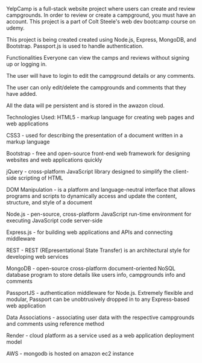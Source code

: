 YelpCamp is a full-stack website project where users can create and review campgrounds. In order to review or create a campground, you must have an account. This project is a part of Colt Steele's web dev bootcamp course on udemy.

This project is being created created using Node.js, Express, MongoDB, and Bootstrap. Passport.js is used to handle authentication.

Functionalities
Everyone can view the camps and reviews without signing up or logging in.

The user will have to login to edit the campground details or any comments.

The user can only edit/delete the campgrounds and comments that they have added.

All the data will pe persistent and is stored in the awazon cloud.

Technologies Used:
HTML5 - markup language for creating web pages and web applications

CSS3 - used for describing the presentation of a document written in a markup language

Bootstrap - free and open-source front-end web framework for designing websites and web applications quickly

jQuery - cross-platform JavaScript library designed to simplify the client-side scripting of HTML

DOM Manipulation - is a platform and language-neutral interface that allows programs and scripts to dynamically access and update the content, structure, and style of a document

Node.js - pen-source, cross-platform JavaScript run-time environment for executing JavaScript code server-side

Express.js - for building web applications and APIs and connecting middleware

REST - REST (REpresentational State Transfer) is an architectural style for developing web services

MongoDB - open-source cross-platform document-oriented NoSQL database program to store details like users info, campgrounds info and comments

PassportJS - authentication middleware for Node.js. Extremely flexible and modular, Passport can be unobtrusively dropped in to any Express-based web application

Data Associations - associating user data with the respective campgrounds and comments using reference method

Render - cloud platform as a service used as a web application deployment model

AWS - mongodb is hosted on amazon ec2 instance

